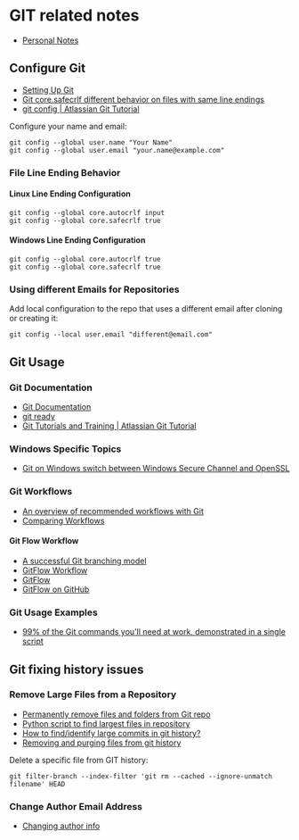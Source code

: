 # GIT related notes

- [Personal Notes](README.md)

## Configure Git

- [Setting Up Git](https://githowto.com/setup)
- [Git core.safecrlf different behavior on files with same line endings](https://stackoverflow.com/questions/19978063/git-core-safecrlf-different-behavior-on-files-with-same-line-endings)
- [git config | Atlassian Git Tutorial](https://www.atlassian.com/git/tutorials/setting-up-a-repository/git-config)

Configure your name and email:

    git config --global user.name "Your Name"
    git config --global user.email "your.name@example.com"

### File Line Ending Behavior

#### Linux Line Ending Configuration

    git config --global core.autocrlf input
    git config --global core.safecrlf true

#### Windows Line Ending Configuration

    git config --global core.autocrlf true
    git config --global core.safecrlf true

### Using different Emails for Repositories

Add local configuration to the repo that uses a different email after cloning or creating it:

    git config --local user.email "different@email.com"

## Git Usage

### Git Documentation

- [Git Documentation](https://git-scm.com/doc)
- [git ready](http://gitready.com/)
- [Git Tutorials and Training | Atlassian Git Tutorial](https://www.atlassian.com/git/tutorials)

### Windows Specific Topics

- [Git on Windows switch between Windows Secure Channel and OpenSSL](https://stackoverflow.com/questions/45742607/switch-to-native-windows-secure-channel-library-from-openssl-library-on-wind)

### Git Workflows

- [An overview of recommended workflows with Git](https://git-scm.com/docs/gitworkflows)
- [Comparing Workflows](https://www.atlassian.com/git/tutorials/comparing-workflows)

#### Git Flow Workflow

- [A successful Git branching model](https://nvie.com/posts/a-successful-git-branching-model/)
- [GitFlow Workflow](https://www.atlassian.com/git/tutorials/comparing-workflows/gitflow-workflow)
- [GitFlow](https://www.gitflow.com/)
- [GitFlow on GitHub](https://github.com/nvie/gitflow)

### Git Usage Examples

- [99% of the Git commands you'll need at work, demonstrated in a single script](https://bitbucket.org/BitPusher16/dotfiles/raw/49a01d929dcaebcca68bbb1859b4ac1aea93b073/refs/git/git_examples.sh)

## Git fixing history issues

### Remove Large Files from a Repository

- [Permanently remove files and folders from Git repo](https://dalibornasevic.com/posts/2-permanently-remove-files-and-folders-from-a-git-repository)
- [Python script to find largest files in repository](https://gist.github.com/nk9/b150542ef72abc7974cb#file-largestfiles-py)
- [How to find/identify large commits in git history?](https://stackoverflow.com/questions/10622179/how-to-find-identify-large-commits-in-git-history)
- [Removing and purging files from git history](https://blog.ostermiller.org/git-remove-from-history)

Delete a specific file from GIT history:

    git filter-branch --index-filter 'git rm --cached --ignore-unmatch filename' HEAD

### Change Author Email Address

- [Changing author info](https://help.github.com/en/articles/changing-author-info)
